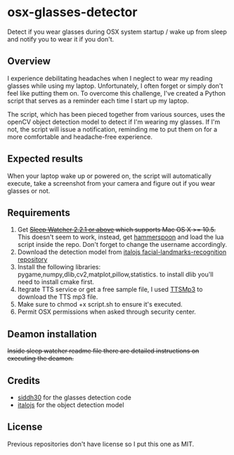 # osx-glasses-detector

Detect if you wear glasses during OSX system startup / wake up from sleep and notify you to wear it if you don't.

## Overview

I experience debilitating headaches when I neglect to wear my reading glasses while using my laptop. Unfortunately, I often forget or simply don't feel like putting them on. To overcome this challenge, I've created a Python script that serves as a reminder each time I start up my laptop.

The script, which has been pieced together from various sources, uses the openCV object detection model to detect if I'm wearing my glasses. If I'm not, the script will issue a notification, reminding me to put them on for a more comfortable and headache-free experience.

## Expected results

When your laptop wake up or powered on, the script will automatically execute, take a screenshot from your camera and figure out if you wear glasses or not.

## Requirements

1. Get ~~[Sleep Watcher 2.2.1 or above](https://www.bernhard-baehr.de/) which supports Mac OS X >= 10.5.~~ This doesn't seem to work, instead, get [hammerspoon](https://github.com/Hammerspoon/hammerspoon/) and load the lua script inside the repo. Don't forget to change the username accordingly.
2. Download the detection model from [italojs facial-landmarks-recognition repository](https://github.com/italojs/facial-landmarks-recognition)
3. Install the following libraries: pygame,numpy,dlib,cv2,matplot,pillow,statistics. to install dlib you'll need to install cmake first.
4. Itegrate TTS service or get a free sample file, I used [TTSMp3](https://ttsmp3.com/) to download the TTS mp3 file.
5. Make sure to chmod +x script.sh to ensure it's executed.
6. Permit OSX permissions when asked through security center.

## Deamon installation

~~Inside sleep watcher readme file there are detailed instructions on executing the deamon.~~

## Credits

* [siddh30](https://github.com/siddh30/Glasses-Detection/blob/main/Glasses_detection.ipynb) for the glasses detection code
* [italojs](https://github.com/italojs/) for the object detection model

## License

Previous repositories don't have license so I put this one as MIT.
